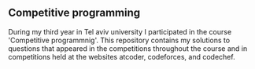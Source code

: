 ## Competitive programming

During my third year in Tel aviv university I participated in the course 'Competitive programmnig'.
This repository contains my solutions to questions that appeared in the competitions throughout the 
course and in competitions held at the websites atcoder, codeforces, and codechef.
